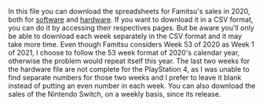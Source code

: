 In this file you can download the spreadsheets for Famitsu's sales in 2020, both for <a href="https://joni-tourino.github.io/FamitsuSalesData/">software</a> and <a href="https://joni-tourino.github.io/FamitsuSalesData/hardware.html">hardware</a>. If you want to download it in a CSV format, you can do it by accessing their respectives pages. But be aware you'll only be able to download each week separately in the CSV format and it may take more time.
Even though Famitsu considers Week 53 of 2020 as Week 1 of 2021, I choose to follow the 53 week format of 2020's calendar year, otherwise the problem would repeat itself this year.
The last two weeks for the hardware file are not complete for the PlayStation 4, as I was unable to find separate numbers for those two weeks and I prefer to leave it blank instead of putting an even number in each week.
You can also download the sales of the Nintendo Switch, on a weekly basis, since its release.
